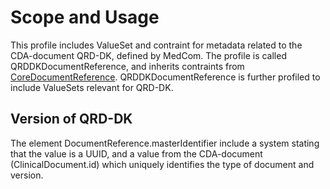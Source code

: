 # Scope and Usage
This profile includes ValueSet and contraint for metadata related to the CDA-document QRD-DK, defined by MedCom. The profile is called QRDDKDocumentReference, and inherits contraints from [CoreDocumentReference](https://build.fhir.org/ig/medcomdk/dk-medcom-xds-metadata-core/StructureDefinition-core-documentreference.html). QRDDKDocumentReference is further profiled to include ValueSets relevant for QRD-DK.

## Version of QRD-DK
The element DocumentReference.masterIdentifier include a system stating that the value is a UUID, and a value from the CDA-document (ClinicalDocument.id) which uniquely identifies the type of document and version.
